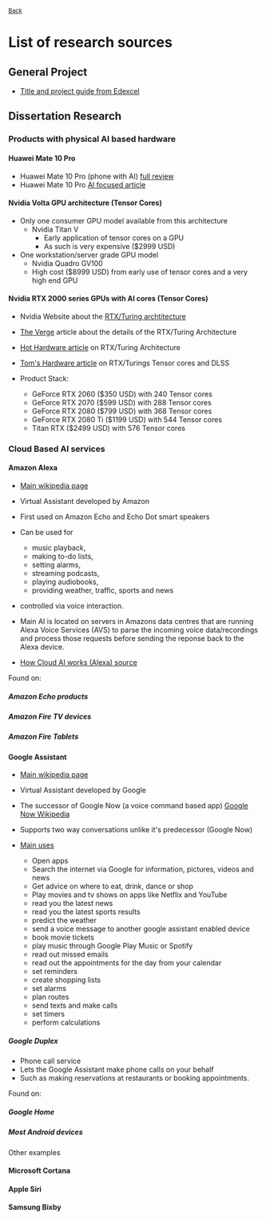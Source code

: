 <sup> [Back](..) </sup>
# List of research sources
## General Project
* [Title and project guide from Edexcel](http://www.bluecoatschool.com/_files/C8C143E9E25CD6FDE6CC82D49B08E33E.pdf)
## Dissertation Research

### Products with physical AI based hardware

#### Huawei Mate 10 Pro
* Huawei Mate 10 Pro (phone with AI) [full review](https://www.forbes.com/sites/bensin/2017/10/30/huawei-mate-10-pro-review-an-a-i-phone-that-grows-on-you/#491fecde6520)
* Huawei Mate 10 Pro [AI focused article](https://www.forbes.com/sites/bensin/2017/10/16/huawei-mate-10-pro-hands-on-intelligent-phone-takes-aims-at-iphone-x/#4fc0c95262d4)

#### Nvidia Volta GPU architecture (Tensor Cores)
* Only one consumer GPU model available from this architecture
  * Nvidia Titan V
    * Early application of tensor cores on a GPU
    * As such is very expensive ($2999 USD)
* One workstation/server grade GPU model
  * Nvidia Quadro GV100
   * High cost ($8999 USD) from early use of tensor cores and a very high end GPU

#### Nvidia RTX 2000 series GPUs with AI cores (Tensor Cores)
* Nvidia Website about the [RTX/Turing archtitecture](https://www.nvidia.com/en-us/design-visualization/technologies/rtx/)
* [The Verge](https://www.theverge.com/2018/9/14/17854230/nvidia-rtx-2080-turing-architecture-specs-platform) article about the details of the RTX/Turing Architecture
* [Hot Hardware article](https://hothardware.com/news/nvidia-geforce-rtx-2080-performance-and-dlss) on RTX/Turing Architecture
* [Tom's Hardware article](https://www.tomshardware.com/reviews/nvidia-turing-gpu-architecture-explored,5801-5.html) on RTX/Turings Tensor cores and DLSS

* Product Stack:
  * GeForce RTX 2060 ($350 USD) with 240 Tensor cores
  * GeForce RTX 2070 ($599 USD) with 288 Tensor cores
  * GeForce RTX 2080 ($799 USD) with 368 Tensor cores
  * GeForce RTX 2080 Ti ($1199 USD) with 544 Tensor cores
  * Titan RTX ($2499 USD) with 576 Tensor cores


### Cloud Based AI services

#### Amazon Alexa
* [Main wikipedia page](https://en.wikipedia.org/wiki/Amazon_Alexa)

* Virtual Assistant developed by Amazon
* First used on Amazon Echo and Echo Dot smart speakers
* Can be used for
  * music playback,
  * making to-do lists,
  * setting alarms,
  * streaming podcasts,
  * playing audiobooks,
  * providing weather, traffic, sports and news
* controlled via voice interaction.

* Main AI is located on servers in Amazons data centres that are running Alexa Voice Services (AVS) to parse the incoming voice data/recordings and process those requests before sending the reponse back to the Alexa device.
* [How Cloud AI works (Alexa) source](https://www.forbes.com/sites/bernardmarr/2018/10/05/how-does-amazons-alexa-really-work/#4bed8d61937f)

Found on:
##### Amazon Echo products
##### Amazon Fire TV devices
##### Amazon Fire Tablets

#### Google Assistant
* [Main wikipedia page](https://en.wikipedia.org/wiki/Google_Assistant)

* Virtual Assistant developed by Google
* The successor of Google Now (a voice command based app) [Google Now Wikipedia]("https://en.wikipedia.org/wiki/Google_Now")
* Supports two way conversations unlike it's predecessor (Google Now)
* [Main uses]("https://www.tomsguide.com/us/pictures-story/917-best-google-assistant-features.html#s30")
  * Open apps
  * Search the internet via Google for information, pictures, videos and news
  * Get advice on where to eat, drink, dance or shop
  * Play movies and tv shows on apps like Netflix and YouTube
  * read you the latest news
  * read you the latest sports results
  * predict the weather
  * send a voice message to another google assistant enabled device
  * book movie tickets
  * play music through Google Play Music or Spotify
  * read out missed emails
  * read out the appointments for the day from your calendar
  * set reminders
  * create shopping lists
  * set alarms
  * plan routes
  * send texts and make calls
  * set timers
  * perform calculations

##### Google Duplex
* Phone call service
* Lets the Google Assistant make phone calls on your behalf
* Such as making reservations at restaurants or booking appointments.


Found on:
##### Google Home
##### Most Android devices

Other examples
#### Microsoft Cortana
#### Apple Siri
#### Samsung Bixby
